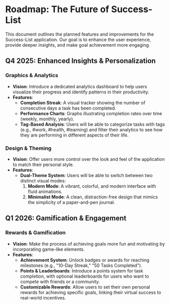 # Roadmap: The Future of Success-List

This document outlines the planned features and improvements for the Success-List application. Our goal is to enhance the user experience, provide deeper insights, and make goal achievement more engaging.

## Q4 2025: Enhanced Insights & Personalization

### Graphics & Analytics
- **Vision**: Introduce a dedicated analytics dashboard to help users visualize their progress and identify patterns in their productivity.
- **Features**:
    - **Completion Streak**: A visual tracker showing the number of consecutive days a task has been completed.
    - **Performance Charts**: Graphs illustrating completion rates over time (weekly, monthly, yearly).
    - **Tag-Based Analysis**: Users will be able to categorize tasks with tags (e.g., #work, #health, #learning) and filter their analytics to see how they are performing in different aspects of their life.

### Design & Theming
- **Vision**: Offer users more control over the look and feel of the application to match their personal style.
- **Features**:
    - **Dual-Theme System**: Users will be able to switch between two distinct visual modes:
        1. **Modern Mode**: A vibrant, colorful, and modern interface with fluid animations.
        2. **Minimalist Mode**: A clean, distraction-free design that mimics the simplicity of a paper-and-pen journal.

## Q1 2026: Gamification & Engagement

### Rewards & Gamification
- **Vision**: Make the process of achieving goals more fun and motivating by incorporating game-like elements.
- **Features**:
    - **Achievement System**: Unlock badges or awards for reaching milestones (e.g., "10-Day Streak," "50 Tasks Completed").
    - **Points & Leaderboards**: Introduce a points system for task completion, with optional leaderboards for users who want to compete with friends or a community.
    - **Customizable Rewards**: Allow users to set their own personal rewards for achieving specific goals, linking their virtual success to real-world incentives.